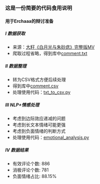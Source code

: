 ### 这是一份简要的代码食用说明
#### 用于Erchaaa的辩讨准备

##### Ⅰ 数据获取
+ 来源：[大籽《白月光与朱砂痣》完整版MV](https://www.bilibili.com/video/BV1uA411H7CR/)
+ 爬取过程省略，得到库中[comment.txt](comment.txt)

##### Ⅱ 数据整理
+ 转为CSV格式方便后续处理
+ 得到库中[comment.csv](comment.csv)
+ 处理使用代码：[txt_to_csv.py](txt_to_csv.py)

##### Ⅲ NLP+情感处理
+ 考虑到边际效应递减的问题
+ 考虑到长文本情绪可能更强
+ 考虑到负面情绪的判断方式
+ 处理使用代码：[emotional_analysis.py](emotional_analysis.py)

##### Ⅳ 数据结果
+ 有效评论个数: 886
+ 消极评论个数: 781
+ 负面情绪占比: 88.15%

